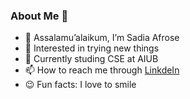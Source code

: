 ### About Me 🧕

- 👋 Assalamu’alaikum, I’m Sadia Afrose
- 👀 Interested in trying new things
- 🌱 Currently studing CSE at AIUB
- 📫 How to reach me through [LinkdeIn](www.linkedin.com/in/sadia-afrose-sadi-ii)
- 😉 Fun facts: I love to smile
